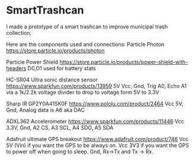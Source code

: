 # SmartTrashcan
I made a prototype of a smart trashcan to improve municipal trash collection.


Here are the components used and connections:
Particle Photon 
https://store.particle.io/products/photon

Particle Power Shield
https://store.particle.io/products/power-shield-with-headers
D0,D1 used for battery stats

HC-SR04 Ultra sonic distance sensor
https://www.sparkfun.com/products/13959
5V Vcc, Gnd, Trig A0, Echo A1 via a 1k/2.2k voltage divider to drop to voltage form 5V to 3.3V

Sharp IR GP2Y0A41SK0F
https://www.pololu.com/product/2464
Vcc 5V, Gnd, Analog data is A6 aka DAC

ADXL362 Accelerometer
https://www.sparkfun.com/products/11446
Vcc 3.3V, Gnd, A2 CS,  A3 SCL, A4 SDO, A5 SDA



Adafruit ultimate GPS breakout
https://www.adafruit.com/product/746
Vcc 5V (Vin) if you want the GPS to be always on. Vcc 3V3 if you want the GPS to power off when going to sleep.
Gnd, Rx->Tx and Tx -> Rx.
